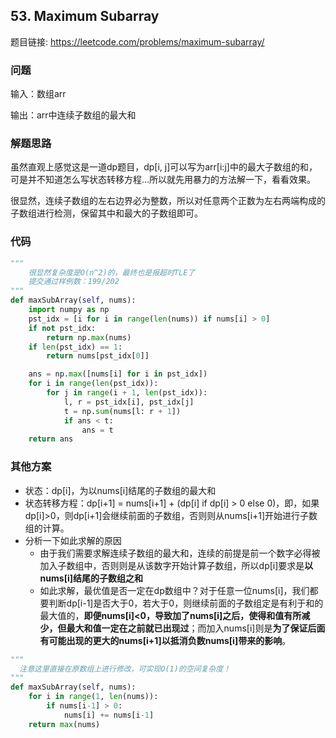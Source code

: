 ## 53. Maximum Subarray

题目链接: https://leetcode.com/problems/maximum-subarray/

### 问题
输入：数组arr

输出：arr中连续子数组的最大和

### 解题思路
虽然直观上感觉这是一道dp题目，dp[i, j]可以写为arr[i:j]中的最大子数组的和，可是并不知道怎么写状态转移方程…所以就先用暴力的方法解一下，看看效果。

很显然，连续子数组的左右边界必为整数，所以对任意两个正数为左右两端构成的子数组进行检测，保留其中和最大的子数组即可。


### 代码

```Python
"""
    很显然复杂度是O(n^2)的，最终也是报超时TLE了
    提交通过样例数：199/202
"""
def maxSubArray(self, nums):
    import numpy as np
    pst_idx = [i for i in range(len(nums)) if nums[i] > 0]
    if not pst_idx:
        return np.max(nums)
    if len(pst_idx) == 1:
        return nums[pst_idx[0]]

    ans = np.max([nums[i] for i in pst_idx])
    for i in range(len(pst_idx)):
        for j in range(i + 1, len(pst_idx)):
            l, r = pst_idx[i], pst_idx[j]
            t = np.sum(nums[l: r + 1])
            if ans < t:
                ans = t
    return ans
```

### 其他方案
* 状态：dp[i]，为以nums[i]结尾的子数组的最大和
* 状态转移方程：dp[i+1] = nums[i+1] + (dp[i] if dp[i] > 0 else 0)，即，如果dp[i]>0，则dp[i+1]会继续前面的子数组，否则则从nums[i+1]开始进行子数组的计算。
* 分析一下如此求解的原因
    * 由于我们需要求解连续子数组的最大和，连续的前提是前一个数字必得被加入子数组中，否则则是从该数字开始计算子数组，所以dp[i]要求是**以nums[i]结尾的子数组之和**
    * 如此求解，最优值是否一定在dp数组中？对于任意一位nums[i]，我们都要判断dp[i-1]是否大于0，若大于0，则继续前面的子数组定是有利于和的最大值的，**即便nums[i]<0，导致加了nums[i]之后，使得和值有所减少，但最大和值一定在之前就已出现过**；而加入nums[i]则是**为了保证后面有可能出现的更大的nums[i+1]以抵消负数nums[i]带来的影响**。

```Python
"""
  注意这里直接在原数组上进行修改，可实现O(1)的空间复杂度！
"""
def maxSubArray(self, nums):
    for i in range(1, len(nums)):
        if nums[i-1] > 0:
            nums[i] += nums[i-1]
    return max(nums)
```
